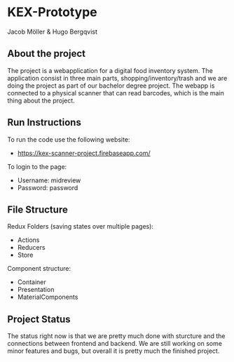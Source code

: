 # KEX-Prototype

Jacob Möller & Hugo Bergqvist

## About the project

The project is a webapplication for a digital food inventory system. The application consist in three main parts, shopping/inventory/trash and we are doing the project as part of our bachelor degree project. The webapp is connected to a physical scanner that can read barcodes, which is the main thing about the project.

## Run Instructions

To run the code use the following website:
- https://kex-scanner-project.firebaseapp.com/

To login to the page:
- Username: midreview
- Password: password

## File Structure

Redux Folders (saving states over multiple pages):
- Actions
- Reducers
- Store

Component structure:
- Container
- Presentation
- MaterialComponents

## Project Status

The status right now is that we are pretty much done with sturcture and the connections between frontend and backend. We are still working on some minor features and bugs, but overall it is pretty much the finished project.

